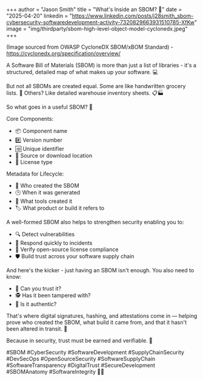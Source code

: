 +++
author = "Jason Smith"
title = "What's Inside an SBOM? 🧠"
date = "2025-04-20"
linkedin = "https://www.linkedin.com/posts/j28smith_sbom-cybersecurity-softwaredevelopment-activity-7320829663931510785-XfKw"
image = "img/thirdparty/sbom-high-level-object-model-cyclonedx.jpeg"
+++

(Image sourced from OWASP CycloneDX SBOM/xBOM Standard) - https://cyclonedx.org/specification/overview/

A Software Bill of Materials (SBOM) is more than just a list of libraries - it's a structured, detailed map of what makes up your software. 💻

But not all SBOMs are created equal. Some are like handwritten grocery lists. 📝 Others? Like detailed warehouse inventory sheets. 📋🏭

So what goes in a useful SBOM? 🤔

Core Components:

* 📦 Component name
* #️⃣ Version number
* 🆔 Unique identifier
* 🔗 Source or download location
* 📜 License type

Metadata for Lifecycle:

* 🧑‍ Who created the SBOM
* 🕒 When it was generated
* 🔧 What tools created it
* 🏷️ What product or build it refers to

A well-formed SBOM also helps to strengthen security enabling you to:

* 🔍 Detect vulnerabilities
* 🚨 Respond quickly to incidents
* 📜 Verify open-source license compliance
* 🛡️ Build trust across your software supply chain

And here's the kicker - just having an SBOM isn't enough. You also need to know:

* 🤔 Can you trust it?
* 🕵 Has it been tampered with?
* 💎 Is it authentic?

That's where digital signatures, hashing, and attestations come in — helping prove who created the SBOM, what build it came from, and that it hasn't been altered in transit. 🔐

Because in security, trust must be earned and verifiable. 🤝

#SBOM #CyberSecurity #SoftwareDevelopment #SupplyChainSecurity #DevSecOps #OpenSourceSecurity #SoftwareSupplyChain #SoftwareTransparency #DigitalTrust #SecureDevelopment #SBOMAnatomy #SoftwareIntegrity 💾🔐
